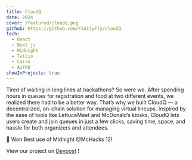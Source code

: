 ```yaml
---
title: CloudQ
date: 2024
cover: /featured/cloudq.png
github: https://github.com/FinityFly/cloudQ
tech:
  - React
  - Next.js
  - Midnight
  - Twilio
  - Cairo
  - Auth0
showInProjects: true
---
```


Tired of waiting in long lines at hackathons? So were we.
After spending hours in queues for registration and food at two different events, we realized there had to be a better way. That’s why we built CloudQ — a decentralized, on-chain solution for managing virtual lineups. Inspired by the ease of tools like LettuceMeet and McDonald’s kiosks, CloudQ lets users create and join queues in just a few clicks, saving time, space, and hassle for both organizers and attendees.

🥇 Won Best use of Midnight @McHacks 12!

View our project on [Devpost](https://devpost.com/software/cloudq?ref_content=my-projects-tab&ref_feature=my_projects) !